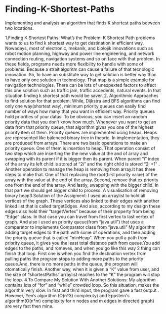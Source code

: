 # Finding-K-Shortest-Paths
Implementing and analysis an algorithm that finds K shortest paths between two locations.

1.Finding K Shortest Paths:
What’s the Problem:
K Shortest Path problems wants to us to find k shortest way to get destination in efficient way. Nowadays, most of
electronic, mekanik, and biolojik innovations such as robot motion planning, highway and power line engineering,
and network connection routing, navigation systems and so on face with that problem. In these fields, programs
needs more flexibility to handle with some of problems. Because a strait algoritm can cause a failure of that
tecnologic innovation. So, to have an substitute way to get solution is better way than to have only one solution in
technology.
That map is a simple example for navigation technologies. There can be lots of
unexpexted factors to affect this one solution such as traffic jam, traffic accedents,
natural events. In that situation finding k shortest path would be saver.
2. Algorithmic Approaches to find solution for that problem:
While, Dijkstra and BFS algorithms can find only one way(shortest way), minimum priority queues can easily find
number of ways how many that you want in efficient way. Priority queues hold priorities of your datas. To be
obvious, you can insert an random priority data that you don’t know how much. Whenever you want to get an data
from that priority queue, that algorithm gives you one of the highest priority item of them. Priority queues are
implemented using heaps. Heaps are represented like balenced binary tree in theoric. In implementation, they are
produced from arrays. There are two basic operations to make an priority queue. One of them is insertion to heap.
That operation consist of two step which are inserting the the new value at the and of array and swapping with its
parent if it is bigger then its parent. When parent “i” index of the array its left child is stored at “2i” and the right
child is stored “2i +1” . Another operation to manage the heap is removing from array.It has three steps to make
that. One of that replacing the root(first priority value) of the array with the value at the end of the array. Second,
remove that ex priority one from the end of the array. And lastly, swapping with the bigger child. In that part we
should get bigger child to process.
A visualisation of removing binary heap3.Solution of the Assigment:
I used an arraylist to hold all vertices of the graph. These vertices also linked to their edges with another
linked list that is called targetEdges. And also, according to my design these edges also hold their
“targetVertex” because of their property from being “Edge” class. In that case you can travel from first
vertex to last vertex of graph. And also i used an priority queue(from “java.util”) that uses a comparator
to implements Comparator class from “java.util” My algorithm adding target edges to the path with some
of operations, and then adding the priority queue that is called “minHeap”. When you pull a path from
priority queue, it gives you the least total distance path from queue.You add edges to the paths, and
romeves, and when you go like this way 2 thing can finish that loop. First one is when you find the
destination vertex from pulling paths the program stops to adding more paths to the priority queue.And,
there is no more paths in the queue, the program will otomatically finish. Another way, when it is given a
“K” value from user, and the size of “shortestPaths” arraylist reaches to the “K” the program will stop the
loop.
4.To Compare My Solution With Another Solutions:
My algorithm contains lots of “for” and “while” crowded loop. So this situation, makes the algorithm very
slow. In first and third input, the program gave a fast output . However, Yen’s algorithm (O(n^3)
complexity) and Eppstein's algorithm(O(n*m) complexity for n nodes and m edges in directed graph) are
very fast then mine.
